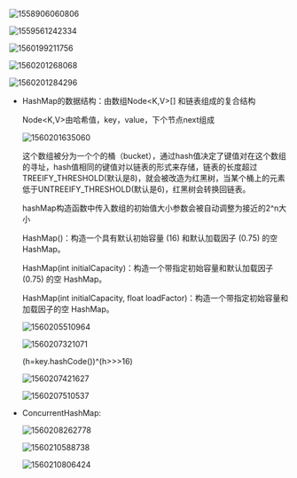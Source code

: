 ![1558906060806](http://weiguo-1303915920.cos.ap-nanjing.myqcloud.com/7bb701d192b53f2c32fca3049d9652c1.png)

<img src="http://weiguo-1303915920.cos.ap-nanjing.myqcloud.com/d727e5aaec690518281649858303c7cb.png" alt="1559561242334"  />

![1560199211756](http://weiguo-1303915920.cos.ap-nanjing.myqcloud.com/c5a924600de6ed9776b787eb65ec814d.png)

![1560201268068](http://weiguo-1303915920.cos.ap-nanjing.myqcloud.com/991a06e51abeb3c24bb72a38842a907b.png)

![1560201284296](http://weiguo-1303915920.cos.ap-nanjing.myqcloud.com/acb55479766a4679e86db645d178c57a.png)

- HashMap的数据结构：由数组Node<K,V>[] 和链表组成的复合结构

  Node<K,V>由哈希值，key，value，下个节点next组成

  ![1560201635060](http://weiguo-1303915920.cos.ap-nanjing.myqcloud.com/d7208bd296989c0fbfffebbcedbd4f42.png)

  这个数组被分为一个个的桶（bucket），通过hash值决定了键值对在这个数组的寻址，hash值相同的键值对以链表的形式来存储，链表的长度超过TREEIFY_THRESHOLD(默认是8)，就会被改造为红黑树，当某个桶上的元素低于UNTREEIFY_THRESHOLD(默认是6)，红黑树会转换回链表。

  hashMap构造函数中传入数组的初始值大小参数会被自动调整为接近的2^n大小

  HashMap()：构造一个具有默认初始容量 (16) 和默认加载因子 (0.75) 的空 HashMap。

  HashMap(int initialCapacity)：构造一个带指定初始容量和默认加载因子 (0.75) 的空 HashMap。

  HashMap(int initialCapacity, float loadFactor)：构造一个带指定初始容量和加载因子的空 HashMap。

  ![1560205510964](http://weiguo-1303915920.cos.ap-nanjing.myqcloud.com/f03d83f728e70084f80494ca8fa3145b.png)

   ![1560207321071](http://weiguo-1303915920.cos.ap-nanjing.myqcloud.com/1dc630be868f31ec6856d53ccbf724e3.png)

  (h=key.hashCode())^(h>>>16)

  ![1560207421627](http://weiguo-1303915920.cos.ap-nanjing.myqcloud.com/3f9e135b764d1129a52d5b620b8953cb.png)

  ![1560207510537](http://weiguo-1303915920.cos.ap-nanjing.myqcloud.com/5b349e01694581f225b496acfeb8919f.png)

- ConcurrentHashMap:

  ![1560208262778](http://weiguo-1303915920.cos.ap-nanjing.myqcloud.com/71bfb360622bcf4ff1f7ad0db93cf629.png)

  ![1560210588738](http://weiguo-1303915920.cos.ap-nanjing.myqcloud.com/ff93ef3eb6e3ffbbd19790f1739d8364.png)

  ![1560210806424](http://weiguo-1303915920.cos.ap-nanjing.myqcloud.com/540b34d12325838572cf9e7773813dcc.png)

